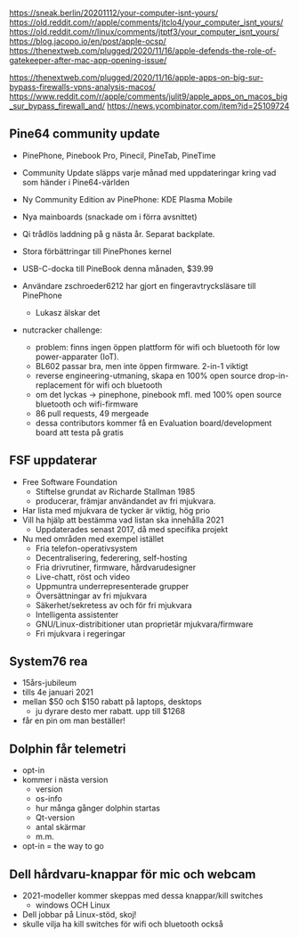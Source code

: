 https://sneak.berlin/20201112/your-computer-isnt-yours/
https://old.reddit.com/r/apple/comments/jtclo4/your_computer_isnt_yours/
https://old.reddit.com/r/linux/comments/jtptf3/your_computer_isnt_yours/
https://blog.jacopo.io/en/post/apple-ocsp/
https://thenextweb.com/plugged/2020/11/16/apple-defends-the-role-of-gatekeeper-after-mac-app-opening-issue/

https://thenextweb.com/plugged/2020/11/16/apple-apps-on-big-sur-bypass-firewalls-vpns-analysis-macos/
https://www.reddit.com/r/apple/comments/julit9/apple_apps_on_macos_big_sur_bypass_firewall_and/
https://news.ycombinator.com/item?id=25109724


## Pine64 community update
- PinePhone, Pinebook Pro, Pinecil, PineTab, PineTime
- Community Update släpps varje månad med uppdateringar kring vad som händer i Pine64-världen
- Ny Community Edition av PinePhone: KDE Plasma Mobile
- Nya mainboards (snackade om i förra avsnittet)
- Qi trådlös laddning på g nästa år. Separat backplate.
- Stora förbättringar till PinePhones kernel
- USB-C-docka till PineBook denna månaden, $39.99

- Användare zschroeder6212 har gjort en fingeravtrycksläsare till PinePhone
  - Lukasz älskar det

- nutcracker challenge:
  - problem: finns ingen öppen plattform för wifi och bluetooth för
 low power-apparater (IoT).
  - BL602 passar bra, men inte öppen firmware. 2-in-1 viktigt
  - reverse engineering-utmaning, skapa en 100% open source drop-in-replacement för wifi och bluetooth
  - om det lyckas -> pinephone, pinebook mfl. med 100% open source bluetooth och wifi-firmware
  - 86 pull requests, 49 mergeade
  - dessa contributors kommer få en Evaluation board/development board att testa på gratis

## FSF uppdaterar
- Free Software Foundation
  - Stiftelse grundat av Richarde Stallman 1985
  - producerar, främjar användandet av fri mjukvara.
- Har lista med mjukvara de tycker är viktig, hög prio
- Vill ha hjälp att bestämma vad listan ska innehålla 2021
  - Uppdaterades senast 2017, då med specifika projekt
- Nu med områden med exempel istället
  - Fria telefon-operativsystem
  - Decentralisering, federering, self-hosting
  - Fria drivrutiner, firmware, hårdvarudesigner
  - Live-chatt, röst och video
  - Uppmuntra underrepresenterade grupper
  - Översättningar av fri mjukvara
  - Säkerhet/sekretess av och för fri mjukvara
  - Intelligenta assistenter
  - GNU/Linux-distribitioner utan proprietär mjukvara/firmware
  - Fri mjukvara i regeringar

## System76 rea
- 15års-jubileum
- tills 4e januari 2021
- mellan $50 och $150 rabatt på laptops, desktops
  - ju dyrare desto mer rabatt. upp till $1268
- får en pin om man beställer!


## Dolphin får telemetri
- opt-in
- kommer i nästa version
  - version
  - os-info
  - hur många gånger dolphin startas
  - Qt-version
  - antal skärmar
  - m.m.
- opt-in = the way to go


## Dell hårdvaru-knappar för mic och webcam
- 2021-modeller kommer skeppas med dessa knappar/kill switches
  - windows OCH Linux 
- Dell jobbar på Linux-stöd, skoj!
- skulle vilja ha kill switches för wifi och bluetooth också
